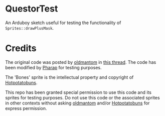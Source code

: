 # QuestorTest

An Arduboy sketch useful for testing the functionality of `Sprites::drawPlusMask`.

# Credits

The original code was posted by [oldmantom](https://community.arduboy.com/u/oldmantom) in [this thread](https://community.arduboy.com/t/image-corruption-when-using-drawplusmask-in-some-cases-register-allocation-issue/3902).
The code has been modified by [Pharap](https://github.com/Pharap) for testing purposes.

The 'Bones' sprite is the intellectual property and copyright of [Hotpotatobuns](https://twitter.com/Hotpotatobuns).

This repo has been granted special permission to use this code and its sprites for testing purposes.
Do not use this code or the associated sprites in other contexts without asking [oldmantom](https://community.arduboy.com/u/oldmantom) and/or [Hotpotatobuns](https://twitter.com/Hotpotatobuns) for express permission.
